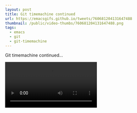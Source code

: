 ```yaml
---
layout: post
title: Git timemachine continued
url: https://emacsgifs.github.io/tweets/760681204131647488
thumbnail: /public/video-thumbs/760681204131647488.png
tags:
  - emacs
  - git
  - git-timemachine
---
```


Git timemachine continued...

<video controls autoplay loop>
  <source src="/public/videos/760681204131647488.mp4" type="video/mp4">
    Sorry your browser does not support the video tag, maybe time to upgrade?
</video>
